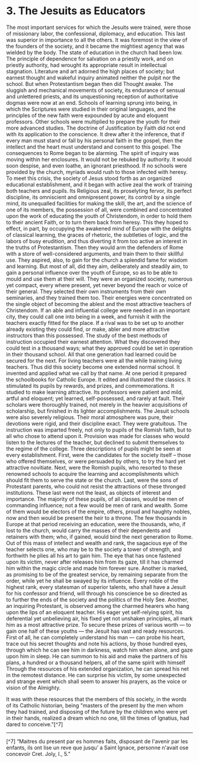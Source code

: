# 3. The Jesuits as Educators

The most important services for which the Jesuits were trained, were those of missionary labor, the confessional, diplomacy, and education. This last was superior in importance to all the others. It was foremost in the view of the founders of the society, and it became the mightiest agency that was wielded by the body. The state of education in the church had been low. The principle of dependence for salvation on a priestly work, and on priestly authority, had wrought its appropriate result in intellectual stagnation. Literature and art adorned the high places of society; but earnest thought and wakeful inquiry animated neither the pulpit nor the school. But when Protestantism began then did Thought awake. The sluggish and mechanical movements of society, its endurance of sensual and unlettered priests, and its unquestioning reception of authoritative dogmas were now at an end. Schools of learning sprung into being, in which the Scriptures were studied in their original languages, and the principles of the new faith were expounded by acute and eloquent professors. Other schools were multiplied to prepare the youth for their more advanced studies. The doctrine of Justification by Faith did not end with its application to the conscience. It drew after it the inference, that if every man must stand or fall by his personal faith in the gospel, then the intellect and the heart must understand and consent to this gospel. The consequences to Rome began to be alarming. The spirit of inquiry was moving within her enclosures. It would not be rebuked by authority. It would soon despise, and even loathe, an ignorant priesthood. If no schools were provided by the church, myriads would rush to those infected with heresy. To meet this crisis, the society of Jesus stood forth as an organized educational establishment, and it began with active zeal the work of training both teachers and pupils. Its Religious zeal, its proselyting fervor, its perfect discipline, its omniscient and omnipresent power, its control by a single mind, its unequalled facilities for making the skill, the art, and the science of one of its members, the possession of all, were combined and concentrated upon the work of educating the youth of Christendom, in order to hold them to their ancient Faith, or to turn them back from heresy. This they hoped to effect, in part, by occupying the awakened mind of Europe with the delights of classical learning, the graces of rhetoric, the subtleties of logic, and the labors of busy erudition, and thus diverting it from too active an interest in the truths of Protestantism. Then they would arm the defenders of Rome with a store of well-considered arguments, and train them to their skillful use. They aspired, also, to gain for the church a splendid fame for wisdom and learning. But most of all, did they aim, deliberately and steadily aim, to gain a personal influence over the youth of Europe, so as to be able to mould and use them at their will. They were an organized society, numerous yet compact, every where present, yet never beyond the reach or voice of their general. They selected their own instruments from their own seminaries, and they trained them too. Their energies were concentrated on the single object of becoming the ablest and the most attractive teachers of Christendom. If an able and influential college were needed in an important city, they could call one into being in a week, and furnish it with the teachers exactly fitted for the place. If a rival was to be set up to another already existing they could find, or make, abler and more attractive instructors than this possessed. The study of the best methods of instruction occupied their earnest attention. What they discovered they could test in a thousand ways; what they approved could be set in operation in their thousand school. All that one generation had learned could be secured for the next. For living teachers were all the while training living teachers. Thus did this society become one extended normal school. It invented and applied what we call by that name. At one period it prepared the schoolbooks for Catholic Europe. It edited and illustrated the classics. It stimulated its pupils by rewards, and prizes, and commemorations. It studied to make learning attractive. Its professors were patient and mild, artful and eloquent; yet learned, self-possessed, and rarely at fault. Their scholars were thoroughly trained, not merely in the heavier acquisitions of scholarship, but finished in its lighter accomplishments. The Jesuit schools were also severely religious. Their moral atmosphere was pure, their devotions were rigid, and their discipline exact. They were gratuitous. The instruction was imparted freely, not only to pupils of the Romish faith, but to all who chose to attend upon it. Provision was made for classes who would listen to the lectures of the teacher, but declined to submit themselves to the regime of the college. Three descriptions of pupils might be seen at every establishment. First, were the candidates for the society itself – those who offered themselves, or were persuaded by others, to try the hard yet attractive novitiate. Next, were the Romish pupils, who resorted to these renowned schools to acquire the learning and accomplishments which should fit them to serve the state or the church. Last, were the sons of Protestant parents, who could not resist the attractions of these thronged institutions. These last were not the least, as objects of interest and importance. The majority of these pupils, of all classes, would be men of commanding influence; not a few would be men of rank and wealth. Some of them would be electors of the empire, others, proud and haughty nobles, now and then would be present the heir to a throne. The few thousands in Europe at that period receiving an education, were the thousands, who, if lost to the church, would carry the masses of their dependents and retainers with them; who, if gained, would bind the next generation to Rome. Out of this mass of intellect and wealth and rank, the sagacious eye of the teacher selects one, who may be to the society a tower of strength, and forthwith he plies all his art to gain him. The eye that has once fastened upon its victim, never after releases him from its gaze, till it has charmed him within the magic circle and made him forever sure. Another is marked, as promising to be of the greatest service, by remaining separate from the order, while yet he shall be swayed by its influence. Every noble of the highest rank, every statesman of superior talents, who shall have a Jesuit for his confessor and friend, will through his conscience be so directed as to further the ends of the society and the politics of the Holy See. Another, an inquiring Protestant, is observed among the charmed hearers who hang upon the lips of an eloquent teacher. His eager yet self-relying spirit, his deferential yet unbelieving air, his fixed yet not unshaken principles, all mark him as a most attractive prize. To secure these prizes of various worth — to gain one half of these youths — the Jesuit has vast and ready resources. First of all, he can completely understand his man — can probe his heart, trace out his secret thoughts and note his actions, by those hundred eyes, through which he can see him in darkness, watch him when alone, and gaze upon him in sleep. He can summon to his aid and make the partners of his plans, a hundred or a thousand helpers, all of the same spirit with himself Through the resources of his extended organization, he can spread his net in the remotest distance. He can surprise his victim, by some unexpected and strange event which shall seem to answer his prayers, as the voice or vision of the Almighty.

It was with these resources that the members of this society, in the words of its Catholic historian, being "masters of the present by the men whom they had trained, and disposing of the future by the children who were yet in their hands, realized a dream which no one, till the times of Ignatius, had dared to conceive."[^7]

----------

[^7] “Maitres du present par es hommes faits, disposant de I'avenir par les enfants, ils ont lise un reve que jusqu’ a Saint Ignace, personne n'avait ose concevoir Cret. Joly, I., 5.”
